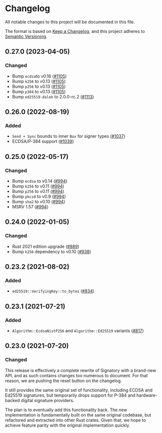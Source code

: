 # Changelog
All notable changes to this project will be documented in this file.

The format is based on [Keep a Changelog](https://keepachangelog.com/en/1.0.0/),
and this project adheres to [Semantic Versioning](https://semver.org/spec/v2.0.0.html).

## 0.27.0 (2023-04-05)
### Changed
- Bump `ecdsa`to v0.16 ([#1105])
- Bump `k256` to v0.13 ([#1105])
- Bump `p256` to v0.13 ([#1105])
- Bump `p384` to v0.13 ([#1105])
- Bump `ed25519-dalek` to 2.0.0-rc.2 ([#1113])

[#1105]: https://github.com/iqlusioninc/crates/pull/1105
[#1113]: https://github.com/iqlusioninc/crates/pull/1113

## 0.26.0 (2022-08-19)
### Added
- `Send + Sync` bounds to inner `Box` for signer types ([#1037])
- ECDSA/P-384 support ([#1039])

[#1037]: https://github.com/iqlusioninc/crates/pull/1037
[#1039]: https://github.com/iqlusioninc/crates/pull/1039

## 0.25.0 (2022-05-17)
### Changed
- Bump `ecdsa` to v0.14 ([#994])
- Bump `k256` to v0.11 ([#994])
- Bump `p256` to v0.11 ([#994])
- Bump `pkcs8` to v0.9 ([#994])
- Bump `sha2` to v0.10 ([#994])
- MSRV 1.57 ([#994])

[#994]: https://github.com/iqlusioninc/crates/pull/994

## 0.24.0 (2022-01-05)
### Changed
- Rust 2021 edition upgrade ([#889])
- Bump `k256` dependency to v0.10 ([#938])

[#889]: https://github.com/iqlusioninc/crates/pull/889
[#938]: https://github.com/iqlusioninc/crates/pull/938

## 0.23.2 (2021-08-02)
### Added
- `ed25519::VerifyingKey::to_bytes` ([#834])

[#834]: https://github.com/iqlusioninc/crates/pull/834

## 0.23.1 (2021-07-21)
### Added
- `Algorithm::EcdsaNistP256` and `Algorithm::Ed25519` variants ([#817])

[#817]: https://github.com/iqlusioninc/crates/pull/817

## 0.23.0 (2021-07-20)
### Changed
This release is effectively a complete rewrite of Signatory with a brand-new
API, and as such contains changes too numerous to document. For that reason,
we are pushing the reset button on the changelog.

It still provides the same original set of functionality, including ECDSA and
Ed25519 signatures, but temporarily drops support for P-384 and hardware-backed
digital signature providers.

The plan is to eventually add this functionality back. The new implementation
is fundamentally built on the same original codebase, but refactored and
extracted into other Rust crates. Given that, we hope to achieve feature
parity with the original implementation quickly.
